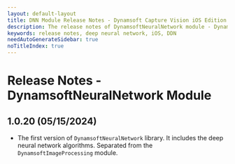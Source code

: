 ```yaml
---
layout: default-layout
title: DNN Module Release Notes - Dynamsoft Capture Vision iOS Edition
description: The release notes of DynamsoftNeuralNetwork module - Dynamsoft Capture Vision iOS Edition.
keywords: release notes, deep neural network, iOS, DDN
needAutoGenerateSidebar: true
noTitleIndex: true
---
```


# Release Notes - DynamsoftNeuralNetwork Module

## 1.0.20 (05/15/2024)

- The first version of `DynamsoftNeuralNetwork` library. It includes the deep neural network algorithms. Separated from the `DynamsoftImageProcessing` module.
